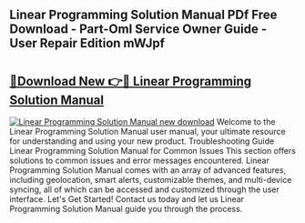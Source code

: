 ## Linear Programming Solution Manual PDf Free Download - Part-OmI Service Owner Guide - User Repair Edition mWJpf

# <h2><a href="http://bc5267.oget.top/?id=Linear+Programming+Solution+Manual">🔗Download New 👉🔴 Linear Programming Solution Manual</a></h2>

[![Linear Programming Solution Manual new download](https://i.imgur.com/5g1atiW.png)](http://bc5267.oget.top/?id=Linear+Programming+Solution+Manual)
Welcome to the Linear Programming Solution Manual user manual, your ultimate resource for understanding and using your new product. Troubleshooting Guide Linear Programming Solution Manual for Common Issues This section offers solutions to common issues and error messages encountered. Linear Programming Solution Manual comes with an array of advanced features, including geolocation, smart alerts, customizable themes, and multi-device syncing, all of which can be accessed and customized through the user interface. Let's Get Started! Contact us today and let us Linear Programming Solution Manual guide you through the process.
